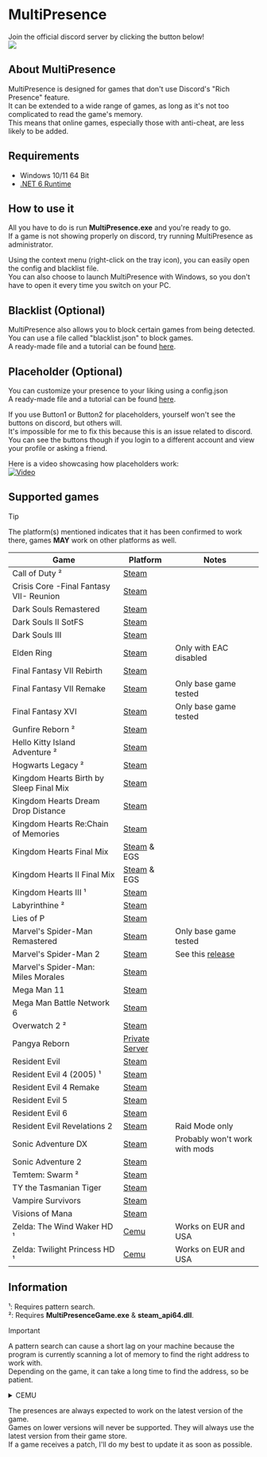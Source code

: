 # MultiPresence
Join the official discord server by clicking the button below!  
[![](https://dcbadge.limes.pink/api/server/https://discord.gg/AC6rVgV2Jj)](https://discord.gg/AC6rVgV2Jj)

## About MultiPresence
MultiPresence is designed for games that don't use Discord's "Rich Presence" feature.  
It can be extended to a wide range of games, as long as it's not too complicated to read the game's memory.  
This means that online games, especially those with anti-cheat, are less likely to be added.

## Requirements  
- Windows 10/11 64 Bit
- [.NET 6 Runtime](https://dotnet.microsoft.com/en-us/download/dotnet/6.0)

## How to use it
All you have to do is run **MultiPresence.exe** and you're ready to go.  
If a game is not showing properly on discord, try running MultiPresence as administrator.    

Using the context menu (right-click on the tray icon), you can easily open the config and blacklist file.  
You can also choose to launch MultiPresence with Windows, so you don't have to open it every time you switch on your PC.
 
## Blacklist (Optional)
MultiPresence also allows you to block certain games from being detected.  
You can use a file called "blacklist.json" to block games.  
A ready-made file and a tutorial can be found [here](https://github.com/Dekirai/MultiPresence/wiki/Blacklist).

## Placeholder (Optional)
You can customize your presence to your liking using a config.json  
A ready-made file and a tutorial can be found [here](https://github.com/Dekirai/MultiPresence/wiki/Config).    

If you use Button1 or Button2 for placeholders, yourself won't see the buttons on discord, but others will.  
It's impossible for me to fix this because this is an issue related to discord.  
You can see the buttons though if you login to a different account and view your profile or asking a friend.    

Here is a video showcasing how placeholders work:  
[![Video](https://img.youtube.com/vi/x0avvmvQ5BQ/0.jpg)](https://www.youtube.com/watch?v=x0avvmvQ5BQ)
 
## Supported games
> [!TIP]
> The platform(s) mentioned indicates that it has been confirmed to work there, games **MAY** work on other platforms as well.

|Game|Platform|Notes|
|--|--|--|
|Call of Duty ²|[Steam](https://store.steampowered.com/app/1938090/Call_of_Duty/)||
|Crisis Core -Final Fantasy VII- Reunion|[Steam](https://store.steampowered.com/app/1608070/CRISIS_CORE_FINAL_FANTASY_VII_REUNION/)||
|Dark Souls Remastered|[Steam](https://store.steampowered.com/app/570940/DARK_SOULS_REMASTERED/)||
|Dark Souls II SotFS|[Steam](https://store.steampowered.com/app/335300/DARK_SOULS_II_Scholar_of_the_First_Sin/)||
|Dark Souls III|[Steam](https://store.steampowered.com/app/374320/DARK_SOULS_III/)||
|Elden Ring|[Steam](https://store.steampowered.com/app/1245620/ELDEN_RING/)|Only with EAC disabled|
|Final Fantasy VII Rebirth|[Steam](https://store.steampowered.com/app/2909400/FINAL_FANTASY_VII_REBIRTH/)||
|Final Fantasy VII Remake|[Steam](https://store.steampowered.com/app/1462040/FINAL_FANTASY_VII_REMAKE_INTERGRADE/)|Only base game tested|
|Final Fantasy XVI|[Steam](https://store.steampowered.com/app/2515020/FINAL_FANTASY_XVI/)|Only base game tested|
|Gunfire Reborn ²|[Steam](https://store.steampowered.com/app/1217060/Gunfire_Reborn/)||
|Hello Kitty Island Adventure ²|[Steam](https://store.steampowered.com/app/2495100/Hello_Kitty_Island_Adventure/)||
|Hogwarts Legacy ²|[Steam](https://store.steampowered.com/app/990080/Hogwarts_Legacy/)||
|Kingdom Hearts Birth by Sleep Final Mix|[Steam](https://store.steampowered.com/app/2552430/KINGDOM_HEARTS_HD_1525_ReMIX/)||
|Kingdom Hearts Dream Drop Distance|[Steam](https://store.steampowered.com/app/2552440/KINGDOM_HEARTS_HD_28_Final_Chapter_Prologue/)||
|Kingdom Hearts Re:Chain of Memories|[Steam](https://store.steampowered.com/app/2552430/KINGDOM_HEARTS_HD_1525_ReMIX/)||
|Kingdom Hearts Final Mix|[Steam](https://store.steampowered.com/app/2552430/KINGDOM_HEARTS_HD_1525_ReMIX/) & EGS||
|Kingdom Hearts II Final Mix|[Steam](https://store.steampowered.com/app/2552430/KINGDOM_HEARTS_HD_1525_ReMIX/) & EGS||
|Kingdom Hearts III ¹|[Steam](https://store.steampowered.com/app/2552450/KINGDOM_HEARTS_III__Re_Mind_DLC/)||
|Labyrinthine ²|[Steam](https://store.steampowered.com/app/1302240/Labyrinthine/)||
|Lies of P|[Steam](https://store.steampowered.com/app/1627720/Lies_of_P/)||
|Marvel's Spider-Man Remastered|[Steam](https://store.steampowered.com/app/1817070/Marvels_SpiderMan_Remastered/)|Only base game tested|
|Marvel's Spider-Man 2|[Steam](https://store.steampowered.com/app/2651280/Marvels_SpiderMan_2/)|See this [release](https://github.com/Dekirai/MultiPresence/releases/tag/10.02.2025)|
|Marvel's Spider-Man: Miles Morales|[Steam](https://store.steampowered.com/app/1817190/Marvels_SpiderMan_Miles_Morales/)| |
|Mega Man 11|[Steam](https://store.steampowered.com/app/742300/Mega_Man_11/)| |
|Mega Man Battle Network 6|[Steam](https://store.steampowered.com/app/1798020/Mega_Man_Battle_Network_Legacy_Collection_Vol_2/)| |
|Overwatch 2 ²|[Steam](https://store.steampowered.com/app/2357570/Overwatch_2/)||
|Pangya Reborn|[Private Server](https://www.pangyareborn.com/)| |
|Resident Evil|[Steam](https://store.steampowered.com/app/304240/Resident_Evil/)| |
|Resident Evil 4 (2005) ¹|[Steam](https://store.steampowered.com/app/254700/Resident_Evil_4/)||
|Resident Evil 4 Remake|[Steam](https://store.steampowered.com/app/2050650/Resident_Evil_4/)||
|Resident Evil 5|[Steam](https://store.steampowered.com/app/21690/Resident_Evil_5/)| |
|Resident Evil 6|[Steam](https://store.steampowered.com/app/221040/Resident_Evil_6/)| |
|Resident Evil Revelations 2|[Steam](https://store.steampowered.com/app/287290/Resident_Evil_Revelations_2/)|Raid Mode only|
|Sonic Adventure DX|[Steam](https://store.steampowered.com/app/71250/Sonic_Adventure_DX/)|Probably won't work with mods|
|Sonic Adventure 2|[Steam](https://store.steampowered.com/app/213610/Sonic_Adventure_2/)| |
|Temtem: Swarm ²|[Steam](https://store.steampowered.com/app/2510960/Temtem_Swarm/)||
|TY the Tasmanian Tiger|[Steam](https://store.steampowered.com/app/411960/TY_the_Tasmanian_Tiger/)| |
|Vampire Survivors|[Steam](https://store.steampowered.com/app/1794680/Vampire_Survivors/)| |
|Visions of Mana|[Steam](https://store.steampowered.com/app/2490990/Visions_of_Mana/)| |
|Zelda: The Wind Waker HD ¹|[Cemu](https://wiki.cemu.info/wiki/The_Legend_of_Zelda:_The_Wind_Waker_HD)|Works on EUR and USA|
|Zelda: Twilight Princess HD ¹|[Cemu](https://wiki.cemu.info/wiki/The_Legend_of_Zelda:_Twilight_Princess_HD)|Works on EUR and USA|

## Information
¹: Requires pattern search.  
²: Requires **MultiPresenceGame.exe** & **steam_api64.dll**.
> [!IMPORTANT]  
> A pattern search can cause a short lag on your machine because the program is currently scanning a lot of memory to find the right address to work with.  
> Depending on the game, it can take a long time to find the address, so be patient.  
<details>
<summary>CEMU</summary>
You have to disable the "Discord Presence" option found in Options -> General settings.<br />
</details>  

The presences are always expected to work on the latest version of the game.  
Games on lower versions will never be supported. They will always use the latest version from their game store.  
If a game receives a patch, I'll do my best to update it as soon as possible.       
